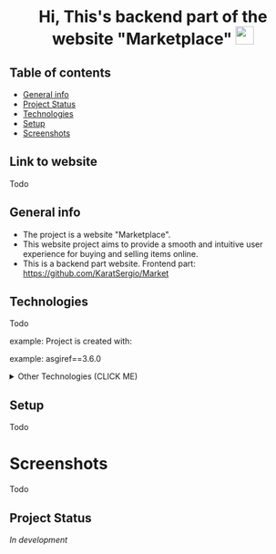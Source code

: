 <h1 align="center">Hi, This's backend part of the website "Marketplace" 
<img src="https://github.com/blackcater/blackcater/raw/main/images/Hi.gif" height="32"/></h1>

## Table of contents
* [General info](#general-info)
* [Project Status](#project-Status)
* [Technologies](#technologies)
* [Setup](#setup)
* [Screenshots](#screenshots)


## Link to website
Todo

## General info

* The project is a website "Marketplace". 
* This website project aims to provide a smooth and intuitive user experience for buying and selling items online. 
* This is a backend part website. Frontend part: https://github.com/KaratSergio/Market
	
## Technologies
Todo

example:
Project is created with:

example: asgiref==3.6.0

<details><summary>Other Technologies (CLICK ME)</summary>
<ul>
<li>asgiref==3.6.0</li>
</ul>
</details>

## Setup
Todo

# Screenshots
Todo

## Project Status
<i>In development</i>

